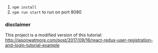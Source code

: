 1. `npm install`
2. `npm run start` to run on port 8080



### disclaimer
This project is a modified version of this tutorial: 
http://jasonwatmore.com/post/2017/09/16/react-redux-user-registration-and-login-tutorial-example